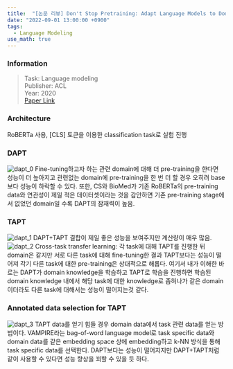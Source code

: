 ```yaml
---
title:  "[논문 리뷰] Don't Stop Pretraining: Adapt Language Models to Domains and Tasks"
date: "2022-09-01 13:00:00 +0900"
tags:
  - Language Modeling
use_math: true
---
```


### Information
> Task: Language modeling \
> Publisher: ACL \
> Year: 2020 \
> [Paper Link](https://arxiv.org/abs/2004.10964)

### Architecture
RoBERTa 사용, [CLS] 토큰을 이용한 classification task로 실험 진행

### DAPT
![dapt_0](https://squiduu.github.io/assets/images/review/dapt/0.png)
Fine-tuning하고자 하는 관련 domain에 대해 더 pre-training을 한다면 성능이 더 높아지고 관련없는 domain에 pre-training을 한 번 더 할 경우 오히려 base보다 성능이 하락할 수 있다. 또한, CS와 BioMed가 기존 RoBERTa의 pre-training data와 연관성이 제일 적은 데이터셋이라는 것을 감안하면 기존 pre-training stage에서 없었던 domain일 수록 DAPT의 잠재력이 높음.

### TAPT
![dapt_1](https://squiduu.github.io/assets/images/review/dapt/1.png)
DAPT+TAPT 결합이 제일 좋은 성능을 보여주지만 계산량이 매우 많음.
![dapt_2](https://squiduu.github.io/assets/images/review/dapt/2.png)
Cross-task transfer learning: 각 task에 대해 TAPT를 진행한 뒤 domain은 같지만 서로 다른 task에 대해 fine-tuning한 결과 TAPT보다는 성능이 떨어져 각기 다른 task에 대한 pre-training은 상대적으로 해롭다. 여기서 내가 이해한 바로는 DAPT가 domain knowledge을 학습하고 TAPT로 학습을 진행하면 학습된 domain knowledge 내에서 해당 task에 대한 knowledge로 좁혀나가 같은 domain이더라도 다른 task에 대해서는 성능이 떨어지는것 같다.

### Annotated data selection for TAPT
![dapt_3](https://squiduu.github.io/assets/images/review/dapt/3.png)
TAPT data를 얻기 힘들 경우 domain data에서 task 관련 data를 얻는 방법이다. VAMPIRE라는 bag-of-word language model로 task specific data와 domain data를 같은 embedding space 상에 embedding하고 k-NN 방식을 통해 task specific data를 선택한다. DAPT보다는 성능이 떨어지지만 DAPT+TAPT처럼 같이 사용할 수 있다면 성능 향상을 꾀할 수 있을 듯 하다.